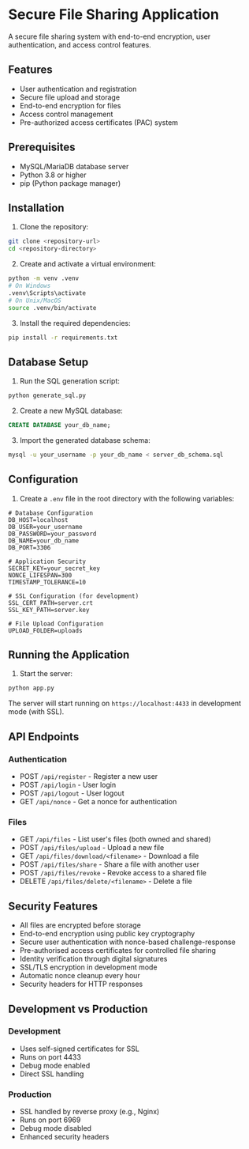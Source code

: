 # Secure File Sharing Application

A secure file sharing system with end-to-end encryption, user authentication, and access control features.

## Features

- User authentication and registration
- Secure file upload and storage
- End-to-end encryption for files
- Access control management
- Pre-authorized access certificates (PAC) system

## Prerequisites

- MySQL/MariaDB database server
- Python 3.8 or higher
- pip (Python package manager)

## Installation

1. Clone the repository:
```bash
git clone <repository-url>
cd <repository-directory>
```

2. Create and activate a virtual environment:
```bash
python -m venv .venv
# On Windows
.venv\Scripts\activate
# On Unix/MacOS
source .venv/bin/activate
```

3. Install the required dependencies:
```bash
pip install -r requirements.txt
```

## Database Setup

1. Run the SQL generation script:
```bash
python generate_sql.py
```

2. Create a new MySQL database:
```sql
CREATE DATABASE your_db_name;
```

3. Import the generated database schema:
```bash
mysql -u your_username -p your_db_name < server_db_schema.sql
```

## Configuration

1. Create a `.env` file in the root directory with the following variables:
```env
# Database Configuration
DB_HOST=localhost
DB_USER=your_username
DB_PASSWORD=your_password
DB_NAME=your_db_name
DB_PORT=3306

# Application Security
SECRET_KEY=your_secret_key
NONCE_LIFESPAN=300
TIMESTAMP_TOLERANCE=10

# SSL Configuration (for development)
SSL_CERT_PATH=server.crt
SSL_KEY_PATH=server.key

# File Upload Configuration
UPLOAD_FOLDER=uploads
```

## Running the Application

1. Start the server:
```bash
python app.py
```

The server will start running on `https://localhost:4433` in development mode (with SSL).

## API Endpoints

### Authentication
- POST `/api/register` - Register a new user
- POST `/api/login` - User login
- POST `/api/logout` - User logout
- GET `/api/nonce` - Get a nonce for authentication

### Files
- GET `/api/files` - List user's files (both owned and shared)
- POST `/api/files/upload` - Upload a new file
- GET `/api/files/download/<filename>` - Download a file
- POST `/api/files/share` - Share a file with another user
- POST `/api/files/revoke` - Revoke access to a shared file
- DELETE `/api/files/delete/<filename>` - Delete a file

## Security Features

- All files are encrypted before storage
- End-to-end encryption using public key cryptography
- Secure user authentication with nonce-based challenge-response
- Pre-authorised access certificates for controlled file sharing
- Identity verification through digital signatures
- SSL/TLS encryption in development mode
- Automatic nonce cleanup every hour
- Security headers for HTTP responses

## Development vs Production

### Development
- Uses self-signed certificates for SSL
- Runs on port 4433
- Debug mode enabled
- Direct SSL handling

### Production
- SSL handled by reverse proxy (e.g., Nginx)
- Runs on port 6969
- Debug mode disabled
- Enhanced security headers












































































































































































